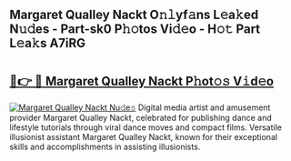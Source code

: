 ## Margaret Qualley Nackt O𝚗𝚕yf𝚊ns L𝚎a𝚔ed N𝚞𝚍es - Part-sk0 P𝚑𝚘tos Vi𝚍𝚎o - H𝚘𝚝 Part L𝚎a𝚔s A7iRG

# <h2><a href="http://kfeju9.oniu.top/?m=Margaret+Qualley+Nackt">🔗👉 🔴 Margaret Qualley Nackt P𝚑ot𝚘𝚜 V𝚒d𝚎o</a></h2>

[![Margaret Qualley Nackt Nu𝚍e𝚜](https://i.imgur.com/0qMVB7G.gif)](http://kfeju9.oniu.top/?m=Margaret+Qualley+Nackt)
Digital media artist and amusement provider Margaret Qualley Nackt, celebrated for publishing dance and lifestyle tutorials through viral dance moves and compact films. Versatile illusionist assistant Margaret Qualley Nackt, known for their exceptional skills and accomplishments in assisting illusionists.  
